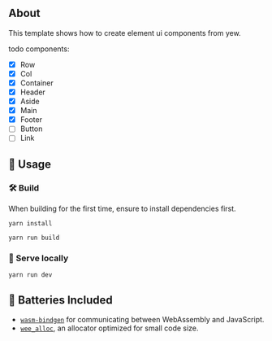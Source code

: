 ## About

This template shows how to create element ui components from yew.

todo components:
- [x] Row
- [x] Col
- [x] Container
- [x] Header
- [x] Aside
- [x] Main
- [x] Footer
- [ ] Button
- [ ] Link

## 🚴 Usage

### 🛠️ Build

When building for the first time, ensure to install dependencies first.

```
yarn install
```

```
yarn run build
```

### 🔬 Serve locally

```
yarn run dev
```


## 🔋 Batteries Included

* [`wasm-bindgen`](https://github.com/rustwasm/wasm-bindgen) for communicating
  between WebAssembly and JavaScript.
* [`wee_alloc`](https://github.com/rustwasm/wee_alloc), an allocator optimized
  for small code size.
